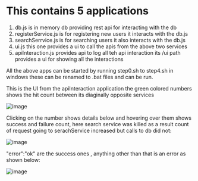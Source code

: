 # This contains 5 applications
1. db.js is in memory db providing rest api for interacting with the db
2. registerService.js is for registering new users it interacts with the db.js
3. searchSerrvice.js is for searching users it also interacts with the db.js
4. ui.js this one provides a ui to call the apis from the above two services
5. apiInteraction.js provides api to log all teh api interaction its /ui path provides a ui for showing all the interactions

All the above apps can be started by running step0.sh to step4.sh in windows these can be renamed to .bat files and can be run.

This is the UI from the apiInteraction application the green colored numbers shows the hit count between its diaginally opposite services

![image](https://github.com/devashish234073/cloud-experiments/assets/20777854/b6f003f6-9985-4d64-9141-755a149e1534)

Clicking on the number shows details below and hovering over them shows success and failure count, here search service was killed as a result count of request going to serachService increased but calls to db did not:

![image](https://github.com/devashish234073/cloud-experiments/assets/20777854/779ffdc4-7839-4ee3-896e-9f4dce186130)

"error":"ok" are the success ones , anything other than that is an error as shown below:

![image](https://github.com/devashish234073/cloud-experiments/assets/20777854/9b8a4610-7a1b-4dbd-96e2-c669eefb6f07)
